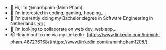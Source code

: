 - 👋 Hi, I’m @manhphim (Minh Pham)
- 👀 I’m interested in coding, gaming, hooping,...
- 🌱 I’m currently doing my Bachelor degree in Software Engineering in Netherlands 🇳🇱
- 💞️ I’m looking to collaborate on web dev, web app,...
- 📫 Reach out to me via my LinkedIn: [https://www.linkedin.com/in/minh-pham-487236168/](https://www.linkedin.com/in/minhpham1205/)

<!---
manhphim/manhphim is a ✨ special ✨ repository because its `README.md` (this file) appears on your GitHub profile.
You can click the Preview link to take a look at your changes.
--->
